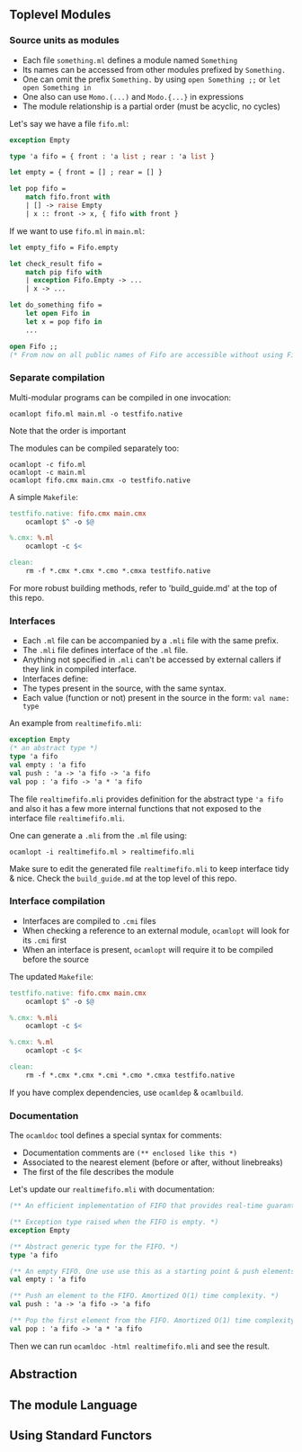 ## Toplevel Modules

### Source units as modules

* Each file `something.ml` defines a module named `Something`
* Its names can be accessed from other modules prefixed by `Something.`
* One can omit the prefix `Something.` by using `open Something ;;` or `let open Something in`
* One also can use `Momo.(...)` and `Modo.{...}` in expressions
* The module relationship is a partial order (must be acyclic, no cycles)

Let's say we have a file `fifo.ml`:

```ocaml
exception Empty

type 'a fifo = { front : 'a list ; rear : 'a list }

let empty = { front = [] ; rear = [] }

let pop fifo =
    match fifo.front with
    | [] -> raise Empty
    | x :: front -> x, { fifo with front }
```

If we want to use `fifo.ml` in `main.ml`:

```ocaml
let empty_fifo = Fifo.empty

let check_result fifo =
    match pip fifo with
    | exception Fifo.Empty -> ...
    | x -> ...

let do_something fifo =
    let open Fifo in
    let x = pop fifo in
    ...

open Fifo ;;
(* From now on all public names of Fifo are accessible without using Fifo. prefix *)
```

### Separate compilation

Multi-modular programs can be compiled in one invocation:

`ocamlopt fifo.ml main.ml -o testfifo.native`

Note that the order is important

The modules can be compiled separately too:

```
ocamlopt -c fifo.ml
ocamlopt -c main.ml
ocamlopt fifo.cmx main.cmx -o testfifo.native
```

A simple `Makefile`:

```Makefile
testfifo.native: fifo.cmx main.cmx
    ocamlopt $^ -o $@

%.cmx: %.ml
    ocamlopt -c $<

clean:
    rm -f *.cmx *.cmx *.cmo *.cmxa testfifo.native
```

For more robust building methods, refer to 'build_guide.md' at the top of this repo.

### Interfaces

* Each `.ml` file can be accompanied by a `.mli` file with the same prefix.
* The `.mli` file defines interface of the `.ml` file.
* Anything not specified in `.mli` can't be accessed by external callers if they link in compiled interface.
* Interfaces define:
 * The types present in the source, with the same syntax.
 * Each value (function or not) present in the source in the form: `val name: type`

An example from `realtimefifo.mli`:

```ocaml
exception Empty
(* an abstract type *)
type 'a fifo
val empty : 'a fifo
val push : 'a -> 'a fifo -> 'a fifo
val pop : 'a fifo -> 'a * 'a fifo
```

The file `realtimefifo.mli` provides definition for the abstract type `'a fifo` and also it has a few more internal functions that not exposed to the interface file `realtimefifo.mli`.

One can generate a `.mli` from the `.ml` file using:

```
ocamlopt -i realtimefifo.ml > realtimefifo.mli
```

Make sure to edit the generated file `realtimefifo.mli` to keep interface tidy & nice. Check the `build_guide.md` at the top level of this repo.

### Interface compilation

* Interfaces are compiled to `.cmi` files
* When checking a reference to an external module, `ocamlopt` will look for its `.cmi` first
* When an interface is present, `ocamlopt` will require it to be compiled before the source

The updated `Makefile`:

```Makefile
testfifo.native: fifo.cmx main.cmx
    ocamlopt $^ -o $@

%.cmx: %.mli
    ocamlopt -c $<

%.cmx: %.ml
    ocamlopt -c $<

clean:
    rm -f *.cmx *.cmx *.cmi *.cmo *.cmxa testfifo.native
```

If you have complex dependencies, use `ocamldep` & `ocamlbuild`.

### Documentation

The `ocamldoc` tool defines a special syntax for comments:

* Documentation comments are `(** enclosed like this *)`
* Associated to the nearest element (before or after, without linebreaks)
* The first of the file describes the module

Let's update our `realtimefifo.mli` with documentation:

```ocaml
(** An efficient implementation of FIFO that provides real-time guarantee. This implementation uses streams. *)

(** Exception type raised when the FIFO is empty. *)
exception Empty

(** Abstract generic type for the FIFO. *)
type 'a fifo

(** An empty FIFO. One use use this as a starting point & push elements. *)
val empty : 'a fifo

(** Push an element to the FIFO. Amortized O(1) time complexity. *)
val push : 'a -> 'a fifo -> 'a fifo

(** Pop the first element from the FIFO. Amortized O(1) time complexity. *)
val pop : 'a fifo -> 'a * 'a fifo
```

Then we can run `ocamldoc -html realtimefifo.mli` and see the result.

## Abstraction

## The module Language

## Using Standard Functors

